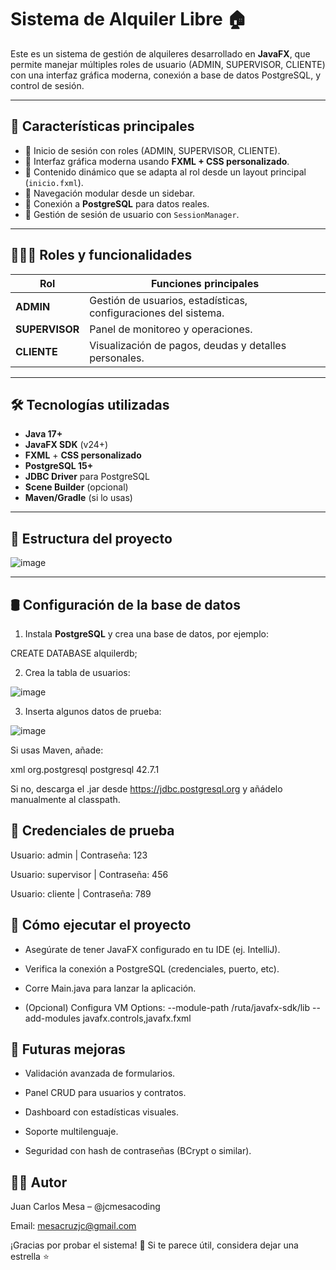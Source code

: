 # Sistema de Alquiler Libre 🏠

Este es un sistema de gestión de alquileres desarrollado en **JavaFX**, que permite manejar múltiples roles de usuario (ADMIN, SUPERVISOR, CLIENTE) con una interfaz gráfica moderna, conexión a base de datos PostgreSQL, y control de sesión.

---

## 🚀 Características principales

- 🔐 Inicio de sesión con roles (ADMIN, SUPERVISOR, CLIENTE).
- 🎨 Interfaz gráfica moderna usando **FXML + CSS personalizado**.
- 📁 Contenido dinámico que se adapta al rol desde un layout principal (`inicio.fxml`).
- 🔄 Navegación modular desde un sidebar.
- 💾 Conexión a **PostgreSQL** para datos reales.
- 🔐 Gestión de sesión de usuario con `SessionManager`.

---

## 🧑‍🤝‍🧑 Roles y funcionalidades

| Rol        | Funciones principales |
|------------|-----------------------|
| **ADMIN**      | Gestión de usuarios, estadísticas, configuraciones del sistema. |
| **SUPERVISOR** | Panel de monitoreo y operaciones. |
| **CLIENTE**    | Visualización de pagos, deudas y detalles personales. |

---

## 🛠 Tecnologías utilizadas

- **Java 17+**
- **JavaFX SDK** (v24+)
- **FXML** + **CSS personalizado**
- **PostgreSQL 15+**
- **JDBC Driver** para PostgreSQL
- **Scene Builder** (opcional)
- **Maven/Gradle** (si lo usas)

---

## 🧩 Estructura del proyecto

![image](https://github.com/user-attachments/assets/d75c309c-2d25-4e6d-9c47-3533f8d80dab)

---

## 🛢 Configuración de la base de datos

1. Instala **PostgreSQL** y crea una base de datos, por ejemplo:

CREATE DATABASE alquilerdb;

2. Crea la tabla de usuarios:

![image](https://github.com/user-attachments/assets/bec80eff-0c42-4f47-a380-e8889205afc1)

3. Inserta algunos datos de prueba:

![image](https://github.com/user-attachments/assets/185461d6-01fd-40b6-b674-38f4d13784f3)

Si usas Maven, añade:

xml
<dependency>
    <groupId>org.postgresql</groupId>
    <artifactId>postgresql</artifactId>
    <version>42.7.1</version>
</dependency>

Si no, descarga el .jar desde https://jdbc.postgresql.org y añádelo manualmente al classpath.

## 🔐 Credenciales de prueba
Usuario: admin      | Contraseña: 123

Usuario: supervisor | Contraseña: 456

Usuario: cliente    | Contraseña: 789

## 🧪 Cómo ejecutar el proyecto

- Asegúrate de tener JavaFX configurado en tu IDE (ej. IntelliJ).

- Verifica la conexión a PostgreSQL (credenciales, puerto, etc).

- Corre Main.java para lanzar la aplicación.

- (Opcional) Configura VM Options:
--module-path /ruta/javafx-sdk/lib --add-modules javafx.controls,javafx.fxml

## 📌 Futuras mejoras

- Validación avanzada de formularios.

- Panel CRUD para usuarios y contratos.

- Dashboard con estadísticas visuales.

- Soporte multilenguaje.

- Seguridad con hash de contraseñas (BCrypt o similar).

## 👨‍💻 Autor
Juan Carlos Mesa – @jcmesacoding

Email: mesacruzjc@gmail.com

¡Gracias por probar el sistema! 💙 Si te parece útil, considera dejar una estrella ⭐
